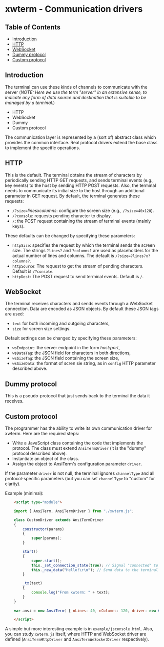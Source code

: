 # **xwterm** - Communication drivers

## Table of Contents
- [Introduction](#introduction)
- [HTTP](#http)
- [WebSocket](#websocket)
- [Dummy protocol](#dummy-protocol)
- [Custom protocol](#custom-protocol)

<h2 id="Introduction">Introduction</h2>

The terminal can use these kinds of channels to communicate with the server
(*NOTE: Here we use the term "server" in an extensive sense, to indicate any form of data source and destination that is suitable to be managed by a terminal.*)

- HTTP
- WebSocket
- Dummy
- Custom protocol

The communication layer is represented by a (sort of) abstract class which provides the common interface.
Real protocol drivers extend the base class to implement the specific operations. 

<h2 id="http">HTTP</h2>

This is the default.
The terminal obtains the stream of characters by periodically sending HTTP GET
requests, and sends terminal events (e.g., key events) to the host by sending HTTP POST
requests. Also, the terminal needs to communicate its initial size to the host through
an additional parameter in GET request. By default, the terminal generates these
requests:

- `/?size=`*lines*x*columns*: configure the screen size (e.g., `/?size=40x120`).
- `/?console`: requests pending character to display.
- `/`: the POST request containing the stream of terminal events (mainly keys).

These defaults can be changed by specifying these parameters:

- `httpSize`: specifies the request by which the terminal sends the screen size. The strings
`?lines?` and `?columns?` are used as placeholders for the actual number of
lines and columns. The default is `/?size=?lines?x?columns?`.
- `httpSource`: The request to get the stream of pending characters. Default is `/?console`.
- `httpDest`: The POST request to send terminal events. Default is `/`.

<h2 id="websocket">WebSocket</h2>

The terminal receives characters and sends events through a WebSocket connection. Data are encoded
as JSON objects. By default these JSON tags are used:

- `text` for both incoming and outgoing characters,
- `size` for screen size settings.

Default settings can be changed by specifying these parameters:

- `wsEndpoint`: the server endpoint in the form *host:port*,
- `wsDataTag`: the JSON field for characters in both directions,
- `wsSizeTag`: the JSON field containing the screen size,
- `wsSizeData`: the format of scren sie string, as in `config` HTTP parameter described above.

<h2 id="dummy-protocol">Dummy protocol</h2>

This is a pseudo-protocol that just sends back to the terminal the data it receives.

<h2 id="custom-protocol">Custom protocol</h2>

The programmer has the ability to write its own communication driver for xwterm. Here are the
required steps:

- Write a JavaScript class containing the code that implements the protocol. The class must
extend `AnsiTermDriver` (it is the "dummy" protocol described above).
- Instantiate an object of the class.
- Assign the object to AnsiTerm's configuration parameter `driver`.

If the parameter `driver` is not null, the terminal ignores `channelType` and all
protocol-specific parameters (but you can set `channelType` to "custom" for clarity).


Example (minimal):

```html
	<script type="module">
```

```javascript
	import { AnsiTerm, AnsiTermDriver } from "./xwterm.js";

	class CustomDriver extends AnsiTermDriver 
	{
		constructor(params)
		{
			super(params);
		}

		start()
		{ 
			super.start();
			this._set_connection_state(true); // Signal "connected" to the terminal
			this._new_data("Hello!\r\n"); // Send data to the terminal
		}

		_tx(text)
		{
			console.log("From xwterm: " + text);
		}
	}
	
	var ansi = new AnsiTerm( { nLines: 40, nColumns: 120, driver: new CustomDriver() } );
```
	
```html
	</script>
```

A simple but more interesting example is in `example/jsconsole.html`.
Also, you can study `xwterm.js` itself, where HTTP and WebSocket driver are defined (`AnsiTermHttpDriver`
and `AnsiTermWeSocketDriver` respectively).

